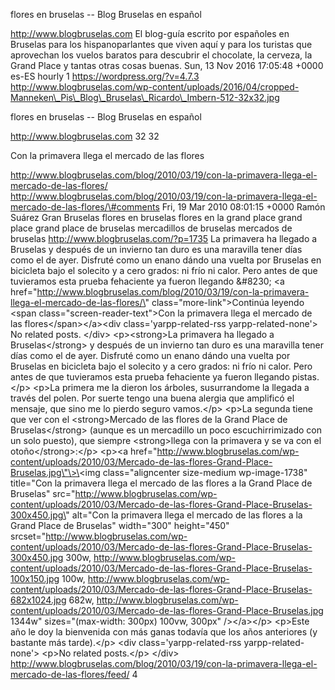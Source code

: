flores en bruselas -- Blog Bruselas en español

http://www.blogbruselas.com El blog-guía escrito por españoles en
Bruselas para los hispanoparlantes que viven aquí y para los turistas
que aprovechan los vuelos baratos para descubrir el chocolate, la
cerveza, la Grand Place y tantas otras cosas buenas. Sun, 13 Nov 2016
17:05:48 +0000 es-ES hourly 1 https://wordpress.org/?v=4.7.3
http://www.blogbruselas.com/wp-content/uploads/2016/04/cropped-Manneken\_Pis\_Blog\_Bruselas\_Ricardo\_Imbern-512-32x32.jpg

flores en bruselas -- Blog Bruselas en español

http://www.blogbruselas.com 32 32

Con la primavera llega el mercado de las flores

http://www.blogbruselas.com/blog/2010/03/19/con-la-primavera-llega-el-mercado-de-las-flores/
http://www.blogbruselas.com/blog/2010/03/19/con-la-primavera-llega-el-mercado-de-las-flores/\#comments
Fri, 19 Mar 2010 08:01:15 +0000 Ramón Suárez Gran Bruselas flores en
bruselas flores en la grand place grand place grand place de bruselas
mercadillos de bruselas mercados de bruselas
http://www.blogbruselas.com/?p=1735 La primavera ha llegado a Bruselas y
después de un invierno tan duro es una maravilla tener días como el de
ayer. Disfruté como un enano dándo una vuelta por Bruselas en bicicleta
bajo el solecito y a cero grados: ni frío ni calor. Pero antes de que
tuvieramos esta prueba fehaciente ya fueron llegando &\#8230; \<a
href=\"http://www.blogbruselas.com/blog/2010/03/19/con-la-primavera-llega-el-mercado-de-las-flores/\"
class=\"more-link\"\>Continúa leyendo \<span
class=\"screen-reader-text\"\>Con la primavera llega el mercado de las
flores\</span\>\</a\>\<div class=\'yarpp-related-rss
yarpp-related-none\'\> No related posts. \</div\> \<p\>\<strong\>La
primavera ha llegado a Bruselas\</strong\> y después de un invierno tan
duro es una maravilla tener días como el de ayer. Disfruté como un enano
dándo una vuelta por Bruselas en bicicleta bajo el solecito y a cero
grados: ni frío ni calor. Pero antes de que tuvieramos esta prueba
fehaciente ya fueron llegando pistas.\</p\> \<p\>La primera me la dieron
los árboles, susurrandome la llegada a través del polen. Por suerte
tengo una buena alergia que amplificó el mensaje, que sino me lo pierdo
seguro vamos.\</p\> \<p\>La segunda tiene que ver con el
\<strong\>Mercado de las flores de la Grand Place de Bruselas\</strong\>
(aunque es un mercadillo un poco escuchirrimizado con un solo puesto),
que siempre \<strong\>llega con la primavera y se va con el
otoño\</strong\>:\</p\> \<p\>\<a
href=\"http://www.blogbruselas.com/wp-content/uploads/2010/03/Mercado-de-las-flores-Grand-Place-Bruselas.jpg\"\>\<img
class=\"aligncenter size-medium wp-image-1738\" title=\"Con la primavera
llega el mercado de las flores a la Grand Place de Bruselas\"
src=\"http://www.blogbruselas.com/wp-content/uploads/2010/03/Mercado-de-las-flores-Grand-Place-Bruselas-300x450.jpg\"
alt=\"Con la primavera llega el mercado de las flores a la Grand Place
de Bruselas\" width=\"300\" height=\"450\"
srcset=\"http://www.blogbruselas.com/wp-content/uploads/2010/03/Mercado-de-las-flores-Grand-Place-Bruselas-300x450.jpg
300w,
http://www.blogbruselas.com/wp-content/uploads/2010/03/Mercado-de-las-flores-Grand-Place-Bruselas-100x150.jpg
100w,
http://www.blogbruselas.com/wp-content/uploads/2010/03/Mercado-de-las-flores-Grand-Place-Bruselas-682x1024.jpg
682w,
http://www.blogbruselas.com/wp-content/uploads/2010/03/Mercado-de-las-flores-Grand-Place-Bruselas.jpg
1344w\" sizes=\"(max-width: 300px) 100vw, 300px\" /\>\</a\>\</p\>
\<p\>Este año le doy la bienvenida con más ganas todavía que los años
anteriores (y bastante más tarde).\</p\> \<div class=\'yarpp-related-rss
yarpp-related-none\'\> \<p\>No related posts.\</p\> \</div\>
http://www.blogbruselas.com/blog/2010/03/19/con-la-primavera-llega-el-mercado-de-las-flores/feed/
4
